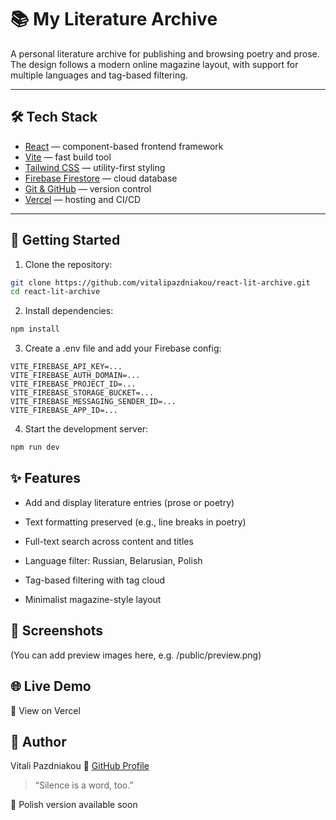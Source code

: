 # 📚 My Literature Archive

A personal literature archive for publishing and browsing poetry and prose.  
The design follows a modern online magazine layout, with support for multiple languages and tag-based filtering.

---

## 🛠️ Tech Stack

- [React](https://reactjs.org/) — component-based frontend framework
- [Vite](https://vitejs.dev/) — fast build tool
- [Tailwind CSS](https://tailwindcss.com/) — utility-first styling
- [Firebase Firestore](https://firebase.google.com/products/firestore) — cloud database
- [Git & GitHub](https://github.com/) — version control
- [Vercel](https://vercel.com/) — hosting and CI/CD

---

## 🚀 Getting Started

1. Clone the repository:

```bash
git clone https://github.com/vitalipazdniakou/react-lit-archive.git
cd react-lit-archive
```

2. Install dependencies:

```bash
npm install
```

3. Create a .env file and add your Firebase config:

```env
VITE_FIREBASE_API_KEY=...
VITE_FIREBASE_AUTH_DOMAIN=...
VITE_FIREBASE_PROJECT_ID=...
VITE_FIREBASE_STORAGE_BUCKET=...
VITE_FIREBASE_MESSAGING_SENDER_ID=...
VITE_FIREBASE_APP_ID=...
```

4. Start the development server:

```bash
npm run dev
```

## ✨ Features

- Add and display literature entries (prose or poetry)

- Text formatting preserved (e.g., line breaks in poetry)

- Full-text search across content and titles

- Language filter: Russian, Belarusian, Polish

- Tag-based filtering with tag cloud

- Minimalist magazine-style layout

## 📸 Screenshots

(You can add preview images here, e.g. /public/preview.png)

## 🌐 Live Demo

🔗 View on Vercel

## 🧠 Author

Vitali Pazdniakou
🔗 [GitHub Profile](https://github.com/vitalipazdniakou)

> “Silence is a word, too.”

📎 Polish version available soon
